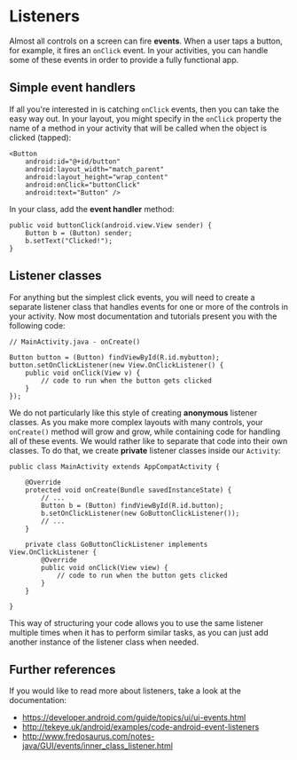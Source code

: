 # Listeners

Almost all controls on a screen can fire **events**. When a user taps a button, for example, it fires an `onClick` event. In your activities, you can handle some of these events in order to provide a fully functional app.

## Simple event handlers

If all you're interested in is catching `onClick` events, then you can take the easy way out. In your layout, you might specify in the `onClick` property the name of a method in your activity that will be called when the object is clicked (tapped):

    <Button
        android:id="@+id/button"
        android:layout_width="match_parent"
        android:layout_height="wrap_content"
        android:onClick="buttonClick"
        android:text="Button" />

In your class, add the **event handler** method:

    public void buttonClick(android.view.View sender) {
        Button b = (Button) sender;
        b.setText("Clicked!");
    }

## Listener classes

For anything but the simplest click events, you will need to create a separate listener class that handles events for one or more of the controls in your activity. Now most documentation and tutorials present you with the following code:

    // MainActivity.java - onCreate()
    
    Button button = (Button) findViewById(R.id.mybutton);
    button.setOnClickListener(new View.OnClickListener() {
        public void onClick(View v) {
            // code to run when the button gets clicked
        }
    });

We do not particularly like this style of creating **anonymous** listener classes. As you make more complex layouts with many controls, your `onCreate()` method will grow and grow, while containing code for handling all of these events. We would rather like to separate that code into their own classes. To do that, we create **private** listener classes inside our `Activity`:

    public class MainActivity extends AppCompatActivity {

        @Override
        protected void onCreate(Bundle savedInstanceState) {
            // ...
            Button b = (Button) findViewById(R.id.button);
            b.setOnClickListener(new GoButtonClickListener());
            // ...
        }

        private class GoButtonClickListener implements View.OnClickListener {
            @Override
            public void onClick(View view) {
                // code to run when the button gets clicked
            }
        }
    
    }

This way of structuring your code allows you to use the same listener multiple times when it has to perform similar tasks, as you can just add another instance of the listener class when needed.

## Further references

If you would like to read more about listeners, take a look at the documentation:

- <https://developer.android.com/guide/topics/ui/ui-events.html>
- <http://tekeye.uk/android/examples/code-android-event-listeners>
- <http://www.fredosaurus.com/notes-java/GUI/events/inner_class_listener.html>
